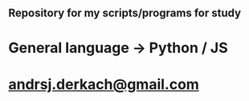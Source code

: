 ## Repository for my scripts/programs for study

# General language -> Python / JS

# andrsj.derkach@gmail.com
